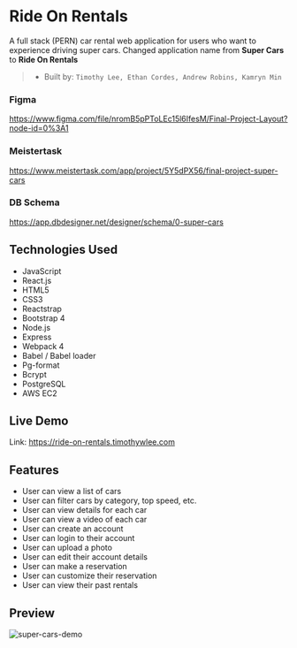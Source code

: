 # Ride On Rentals

A full stack (PERN) car rental web application for users who want to experience driving super cars.
Changed application name from **Super Cars** to **Ride On Rentals**

> - Built by: `Timothy Lee, Ethan Cordes, Andrew Robins, Kamryn Min`

### Figma

https://www.figma.com/file/nromB5pPToLEc15l6IfesM/Final-Project-Layout?node-id=0%3A1

### Meistertask

https://www.meistertask.com/app/project/5Y5dPX56/final-project-super-cars

### DB Schema

https://app.dbdesigner.net/designer/schema/0-super-cars

## Technologies Used
- JavaScript
- React.js
- HTML5
- CSS3
- Reactstrap
- Bootstrap 4
- Node.js
- Express
- Webpack 4
- Babel / Babel loader
- Pg-format
- Bcrypt
- PostgreSQL
- AWS EC2

## Live Demo

Link: https://ride-on-rentals.timothywlee.com

## Features

- User can view a list of cars
- User can filter cars by category, top speed, etc.
- User can view details for each car
- User can view a video of each car
- User can create an account
- User can login to their account
- User can upload a photo
- User can edit their account details
- User can make a reservation
- User can customize their reservation
- User can view their past rentals

## Preview

![super-cars-demo](https://user-images.githubusercontent.com/55867613/73698404-ebe5d180-4695-11ea-89e4-d9c7dce11bd7.gif)
